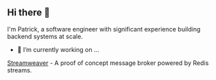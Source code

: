## Hi there 👋

I'm Patrick, a software engineer with significant experience building backend systems at scale.

- 🔭 I’m currently working on ...

[Streamweaver](https://github.com/streamweaverio/broker) - A proof of concept message broker powered by Redis streams.

<!--
**mrfoh/mrfoh** is a ✨ _special_ ✨ repository because its `README.md` (this file) appears on your GitHub profile.

Here are some ideas to get you started:

- 🔭 I’m currently working on ...
- 🌱 I’m currently learning ...
- 👯 I’m looking to collaborate on ...
- 🤔 I’m looking for help with ...
- 💬 Ask me about ...
- 📫 How to reach me: ...
- 😄 Pronouns: ...
- ⚡ Fun fact: ...
-->
